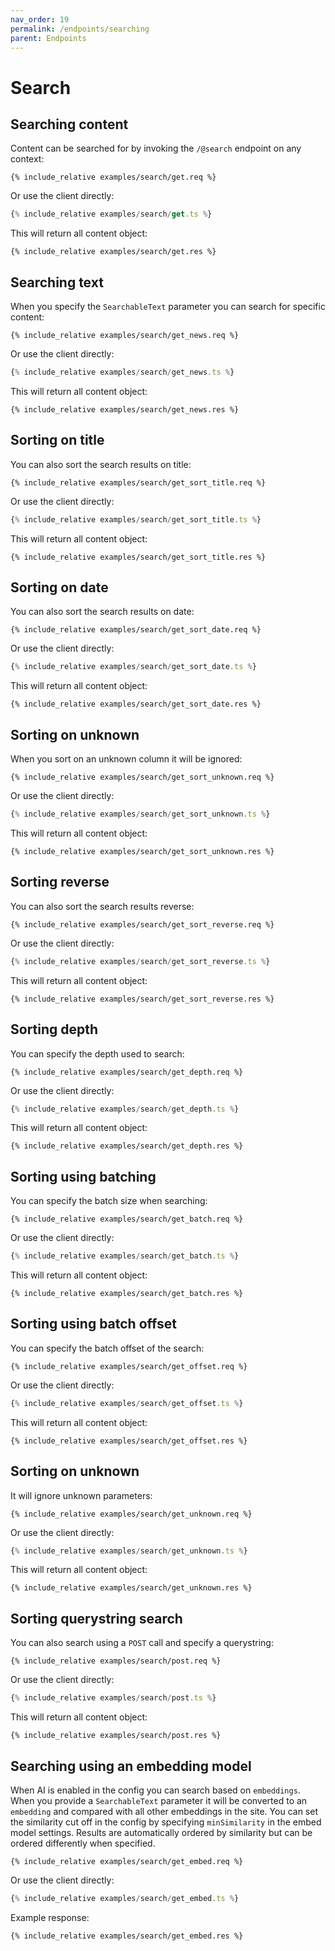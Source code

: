 ```yaml
---
nav_order: 19
permalink: /endpoints/searching
parent: Endpoints
---
```


# Search

## Searching content

Content can be searched for by invoking the `/@search` endpoint on any context:

```http
{% include_relative examples/search/get.req %}
```

Or use the client directly:

```ts
{% include_relative examples/search/get.ts %}
```

This will return all content object:

```http
{% include_relative examples/search/get.res %}
```

## Searching text

When you specify the `SearchableText` parameter you can search for specific content:

```http
{% include_relative examples/search/get_news.req %}
```

Or use the client directly:

```ts
{% include_relative examples/search/get_news.ts %}
```

This will return all content object:

```http
{% include_relative examples/search/get_news.res %}
```

## Sorting on title

You can also sort the search results on title:

```http
{% include_relative examples/search/get_sort_title.req %}
```

Or use the client directly:

```ts
{% include_relative examples/search/get_sort_title.ts %}
```

This will return all content object:

```http
{% include_relative examples/search/get_sort_title.res %}
```

## Sorting on date

You can also sort the search results on date:

```http
{% include_relative examples/search/get_sort_date.req %}
```

Or use the client directly:

```ts
{% include_relative examples/search/get_sort_date.ts %}
```

This will return all content object:

```http
{% include_relative examples/search/get_sort_date.res %}
```

## Sorting on unknown

When you sort on an unknown column it will be ignored:

```http
{% include_relative examples/search/get_sort_unknown.req %}
```

Or use the client directly:

```ts
{% include_relative examples/search/get_sort_unknown.ts %}
```

This will return all content object:

```http
{% include_relative examples/search/get_sort_unknown.res %}
```

## Sorting reverse

You can also sort the search results reverse:

```http
{% include_relative examples/search/get_sort_reverse.req %}
```

Or use the client directly:

```ts
{% include_relative examples/search/get_sort_reverse.ts %}
```

This will return all content object:

```http
{% include_relative examples/search/get_sort_reverse.res %}
```

## Sorting depth

You can specify the depth used to search:

```http
{% include_relative examples/search/get_depth.req %}
```

Or use the client directly:

```ts
{% include_relative examples/search/get_depth.ts %}
```

This will return all content object:

```http
{% include_relative examples/search/get_depth.res %}
```

## Sorting using batching

You can specify the batch size when searching:

```http
{% include_relative examples/search/get_batch.req %}
```

Or use the client directly:

```ts
{% include_relative examples/search/get_batch.ts %}
```

This will return all content object:

```http
{% include_relative examples/search/get_batch.res %}
```

## Sorting using batch offset

You can specify the batch offset of the search:

```http
{% include_relative examples/search/get_offset.req %}
```

Or use the client directly:

```ts
{% include_relative examples/search/get_offset.ts %}
```

This will return all content object:

```http
{% include_relative examples/search/get_offset.res %}
```

## Sorting on unknown

It will ignore unknown parameters:

```http
{% include_relative examples/search/get_unknown.req %}
```

Or use the client directly:

```ts
{% include_relative examples/search/get_unknown.ts %}
```

This will return all content object:

```http
{% include_relative examples/search/get_unknown.res %}
```

## Sorting querystring search

You can also search using a `POST` call and specify a querystring:

```http
{% include_relative examples/search/post.req %}
```

Or use the client directly:

```ts
{% include_relative examples/search/post.ts %}
```

This will return all content object:

```http
{% include_relative examples/search/post.res %}
```

## Searching using an embedding model

When AI is enabled in the config you can search based on `embeddings`. When you provide a `SearchableText` parameter it will be converted to an `embedding` and compared with all other embeddings in the site. You can set the similarity cut off in the config by specifying `minSimilarity` in the embed model settings. Results are automatically ordered by similarity but can be ordered differently when specified.

```http
{% include_relative examples/search/get_embed.req %}

```

Or use the client directly:

```ts
{% include_relative examples/search/get_embed.ts %}
```

Example response:

```http
{% include_relative examples/search/get_embed.res %}
```
